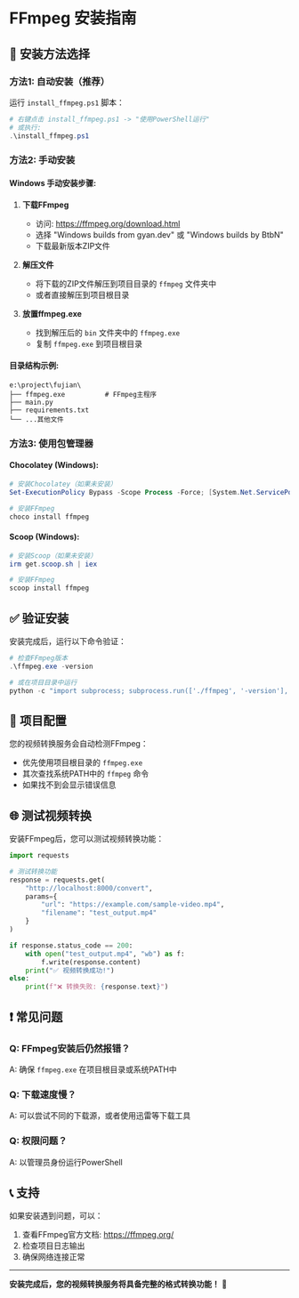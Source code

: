 # FFmpeg 安装指南

## 🎯 安装方法选择

### 方法1: 自动安装（推荐）
运行 `install_ffmpeg.ps1` 脚本：

```powershell
# 右键点击 install_ffmpeg.ps1 -> "使用PowerShell运行"
# 或执行:
.\install_ffmpeg.ps1
```

### 方法2: 手动安装

#### Windows 手动安装步骤:

1. **下载FFmpeg**
   - 访问: https://ffmpeg.org/download.html
   - 选择 "Windows builds from gyan.dev" 或 "Windows builds by BtbN"
   - 下载最新版本ZIP文件

2. **解压文件**
   - 将下载的ZIP文件解压到项目目录的 `ffmpeg` 文件夹中
   - 或者直接解压到项目根目录

3. **放置ffmpeg.exe**
   - 找到解压后的 `bin` 文件夹中的 `ffmpeg.exe`
   - 复制 `ffmpeg.exe` 到项目根目录

#### 目录结构示例:
```
e:\project\fujian\
├── ffmpeg.exe          # FFmpeg主程序
├── main.py
├── requirements.txt
└── ...其他文件
```

### 方法3: 使用包管理器

#### Chocolatey (Windows):
```powershell
# 安装Chocolatey（如果未安装）
Set-ExecutionPolicy Bypass -Scope Process -Force; [System.Net.ServicePointManager]::SecurityProtocol = [System.Net.ServicePointManager]::SecurityProtocol -bor 3072; iex ((New-Object System.Net.WebClient).DownloadString('https://community.chocolatey.org/install.ps1'))

# 安装FFmpeg
choco install ffmpeg
```

#### Scoop (Windows):
```powershell
# 安装Scoop（如果未安装）
irm get.scoop.sh | iex

# 安装FFmpeg
scoop install ffmpeg
```

## ✅ 验证安装

安装完成后，运行以下命令验证：

```powershell
# 检查FFmpeg版本
.\ffmpeg.exe -version

# 或在项目目录中运行
python -c "import subprocess; subprocess.run(['./ffmpeg', '-version'], capture_output=True, text=True)"
```

## 🔧 项目配置

您的视频转换服务会自动检测FFmpeg：
- 优先使用项目根目录的 `ffmpeg.exe`
- 其次查找系统PATH中的 `ffmpeg` 命令
- 如果找不到会显示错误信息

## 🌐 测试视频转换

安装FFmpeg后，您可以测试视频转换功能：

```python
import requests

# 测试转换功能
response = requests.get(
    "http://localhost:8000/convert",
    params={
        "url": "https://example.com/sample-video.mp4",
        "filename": "test_output.mp4"
    }
)

if response.status_code == 200:
    with open("test_output.mp4", "wb") as f:
        f.write(response.content)
    print("✅ 视频转换成功!")
else:
    print(f"❌ 转换失败: {response.text}")
```

## ❗ 常见问题

### Q: FFmpeg安装后仍然报错？
A: 确保 `ffmpeg.exe` 在项目根目录或系统PATH中

### Q: 下载速度慢？
A: 可以尝试不同的下载源，或者使用迅雷等下载工具

### Q: 权限问题？
A: 以管理员身份运行PowerShell

## 📞 支持

如果安装遇到问题，可以：
1. 查看FFmpeg官方文档: https://ffmpeg.org/
2. 检查项目日志输出
3. 确保网络连接正常

---

**安装完成后，您的视频转换服务将具备完整的格式转换功能！** 🎉
